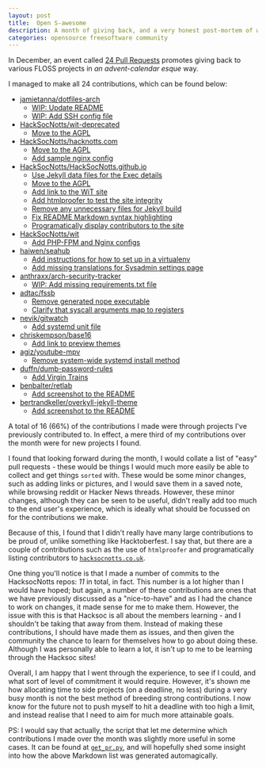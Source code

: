 ```yaml
---
layout: post
title:  Open S-awesome
description: A month of giving back, and a very honest post-mortem of what I learned.
categories: opensource freesoftware community
---
```


In December, an event called [24 Pull Requests][24pr] promotes giving back to various FLOSS projects in _an advent-calendar esque_ way.

I managed to make all 24 contributions, which can be found below:

- [jamietanna/dotfiles-arch](https://github.com/jamietanna/dotfiles-arch)
    - [WIP: Update README](https://github.com/jamietanna/dotfiles-arch/pull/45)
    - [WIP: Add SSH config file](https://github.com/jamietanna/dotfiles-arch/pull/44)
- [HackSocNotts/wit-deprecated](https://github.com/HackSocNotts/wit-deprecated)
    - [Move to the AGPL](https://github.com/HackSocNotts/wit-deprecated/pull/37)
- [HackSocNotts/hacknotts.com](https://github.com/HackSocNotts/hacknotts.com)
    - [Move to the AGPL](https://github.com/HackSocNotts/hacknotts.com/pull/16)
    - [Add sample nginx config](https://github.com/HackSocNotts/hacknotts.com/pull/15)
- [HackSocNotts/HackSocNotts.github.io](https://github.com/HackSocNotts/HackSocNotts.github.io)
    - [Use Jekyll data files for the Exec details](https://github.com/HackSocNotts/HackSocNotts.github.io/pull/21)
    - [Move to the AGPL](https://github.com/HackSocNotts/HackSocNotts.github.io/pull/20)
    - [Add link to the WiT site](https://github.com/HackSocNotts/HackSocNotts.github.io/pull/19)
    - [Add htmlproofer to test the site integrity](https://github.com/HackSocNotts/HackSocNotts.github.io/pull/18)
    - [Remove any unnecessary files for Jekyll build](https://github.com/HackSocNotts/HackSocNotts.github.io/pull/17)
    - [Fix README Markdown syntax highlighting](https://github.com/HackSocNotts/HackSocNotts.github.io/pull/16)
    - [Programatically display contributors to the site](https://github.com/HackSocNotts/HackSocNotts.github.io/pull/15)
- [HackSocNotts/wit](https://github.com/HackSocNotts/wit)
    - [Add PHP-FPM and Nginx configs](https://github.com/HackSocNotts/wit/pull/36)
- [haiwen/seahub](https://github.com/haiwen/seahub)
    - [Add instructions for how to set up in a virtualenv](https://github.com/haiwen/seahub/pull/1433)
    - [Add missing translations for Sysadmin settings page](https://github.com/haiwen/seahub/pull/1432)
- [anthraxx/arch-security-tracker](https://github.com/anthraxx/arch-security-tracker)
    - [WIP: Add missing requirements.txt file](https://github.com/anthraxx/arch-security-tracker/pull/42)
- [adtac/fssb](https://github.com/adtac/fssb)
    - [Remove generated nope executable](https://github.com/adtac/fssb/pull/6)
    - [Clarify that syscall arguments map to registers](https://github.com/adtac/fssb/pull/5)
- [nevik/gitwatch](https://github.com/nevik/gitwatch)
    - [Add systemd unit file](https://github.com/nevik/gitwatch/pull/38)
- [chriskempson/base16](https://github.com/chriskempson/base16)
    - [Add link to preview themes](https://github.com/chriskempson/base16/pull/71)
- [agiz/youtube-mpv](https://github.com/agiz/youtube-mpv)
    - [Remove system-wide systemd install method](https://github.com/agiz/youtube-mpv/pull/26)
- [duffn/dumb-password-rules](https://github.com/duffn/dumb-password-rules)
    - [Add Virgin Trains](https://github.com/duffn/dumb-password-rules/pull/33)
- [benbalter/retlab](https://github.com/benbalter/retlab)
    - [Add screenshot to the README](https://github.com/benbalter/retlab/pull/4)
- [bertrandkeller/overkyll-jekyll-theme](https://github.com/bertrandkeller/overkyll-jekyll-theme)
    - [Add screenshot to the README](https://github.com/bertrandkeller/overkyll-jekyll-theme/pull/6)

A total of 16 (66%) of the contributions I made were through projects I've previously contributed to. In effect, a mere third of my contributions over the month were for new projects I found.

I found that looking forward during the month, I would collate a list of "easy" pull requests - these would be things I would much more easily be able to collect and get things `sorted` with. These would be some minor changes, such as adding links or pictures, and I would save them in a saved note, while browsing reddit or Hacker News threads. However, these minor changes, although they can be seen to be useful, didn't really add too much to the end user's experience, which is ideally what should be focussed on for the contributions we make.

Because of this, I found that I didn't really have many large contributions to be proud of, unlike something like Hacktoberfest. I say that, but there are a couple of contributions such as the use of `htmlproofer` and programatically listing contributors to [`hacksocnotts.co.uk`](http://hacksocnotts.co.uk).


One thing you'll notice is that I made a number of commits to the HacksocNotts repos: _11_ in total, in fact. This number is a lot higher than I would have hoped; but again, a number of these contributions are ones that we have previously discussed as a "nice-to-have" and as I had the chance to work on changes, it made sense for me to make them. However, the issue with this is that Hacksoc is all about the members learning - and I shouldn't be taking that away from them. Instead of making these contributions, I should have made them as issues, and then given the community the chance to learn for themselves how to go about doing these. Although I was personally able to learn a lot, it isn't up to me to be learning through the Hacksoc sites!

Overall, I am happy that I went through the experience, to see if I could, and what sort of level of commitment it would require. However, it's shown me how allocating time to side projects (on a deadline, no less) during a very busy month is not the best method of breeding strong contributions. I now know for the future not to push myself to hit a deadline with too high a limit, and instead realise that I need to aim for much more attainable goals.

PS: I would say that actually, the script that let me determine which contributions I made over the month was slightly more useful in some cases. It can be found at [`get_pr.py`](https://gitlab.com/jamietanna/jvt.me/blob/master/get_pr.py), and will hopefully shed some insight into how the above Markdown list was generated automagically.

[24pr]: http://24pullrequests.com/
